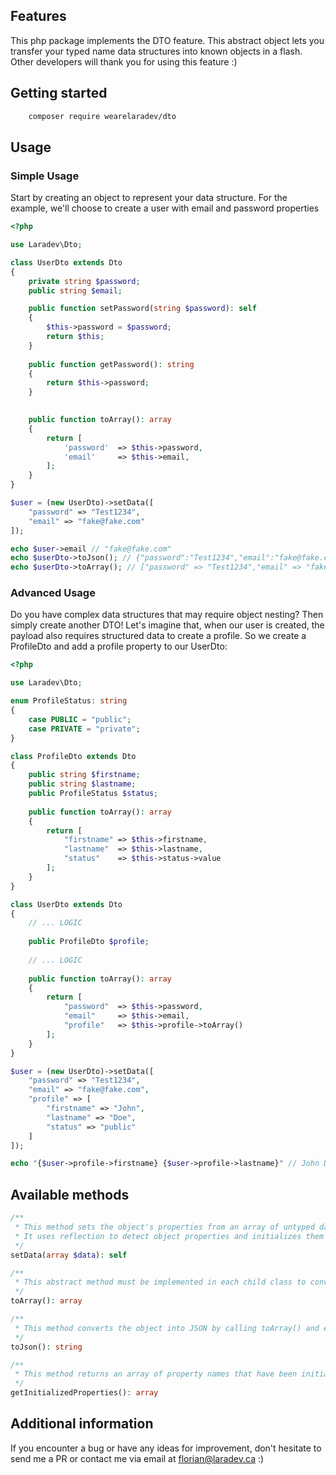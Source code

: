 ## Features

This php package implements the DTO feature. 
This abstract object lets you transfer your typed name data structures into known objects in a flash.
Other developers will thank you for using this feature :)

## Getting started

```bash
    composer require wearelaradev/dto
```

## Usage


### Simple Usage

Start by creating an object to represent your data structure. 
For the example, we'll choose to create a user with email and password properties

```php
<?php

use Laradev\Dto;

class UserDto extends Dto
{
    private string $password;
    public string $email;

    public function setPassword(string $password): self
    {
        $this->password = $password;
        return $this;
    }
    
    public function getPassword(): string 
    {
        return $this->password;
    }
    

    public function toArray(): array
    {
        return [
            'password'  => $this->password,
            'email'     => $this->email,
        ];
    }
}

$user = (new UserDto)->setData([
    "password" => "Test1234",
    "email" => "fake@fake.com"
]);

echo $user->email // "fake@fake.com"
echo $userDto->toJson(); // {"password":"Test1234","email":"fake@fake.com"}
echo $userDto->toArray(); // ["password" => "Test1234","email" => "fake@fake.com"]
```

### Advanced Usage

Do you have complex data structures that may require object nesting? Then simply create another DTO!
Let's imagine that, when our user is created, the payload also requires structured data to create a profile. 
So we create a ProfileDto and add a profile property to our UserDto:

```php
<?php

use Laradev\Dto;

enum ProfileStatus: string
{
    case PUBLIC = "public";
    case PRIVATE = "private";
}

class ProfileDto extends Dto 
{
    public string $firstname;
    public string $lastname;
    public ProfileStatus $status;
    
    public function toArray(): array
    {
        return [
            "firstname" => $this->firstname,
            "lastname"  => $this->lastname,
            "status"    => $this->status->value
        ];
    }
}

class UserDto extends Dto 
{
    // ... LOGIC
    
    public ProfileDto $profile;
    
    // ... LOGIC
    
    public function toArray(): array
    {
        return [
            "password"  => $this->password,
            "email"     => $this->email,
            "profile"   => $this->profile->toArray()
        ];
    }
}

$user = (new UserDto)->setData([
    "password" => "Test1234",
    "email" => "fake@fake.com",
    "profile" => [
        "firstname" => "John",
        "lastname" => "Doe",
        "status" => "public"
    ]
]);

echo "{$user->profile->firstname} {$user->profile->lastname}" // John Doe
```

## Available methods
```php
/**
 * This method sets the object's properties from an array of untyped data. 
 * It uses reflection to detect object properties and initializes them if possible.
 */
setData(array $data): self

/**
 * This abstract method must be implemented in each child class to convert the object into an array.
 */
toArray(): array

/**
 * This method converts the object into JSON by calling toArray() and encoding the result in JSON.
 */
toJson(): string

/**
 * This method returns an array of property names that have been initialized via setData.
 */
getInitializedProperties(): array
```

## Additional information

If you encounter a bug or have any ideas for improvement, don't hesitate to send me a PR
or contact me via email at florian@laradev.ca :)
